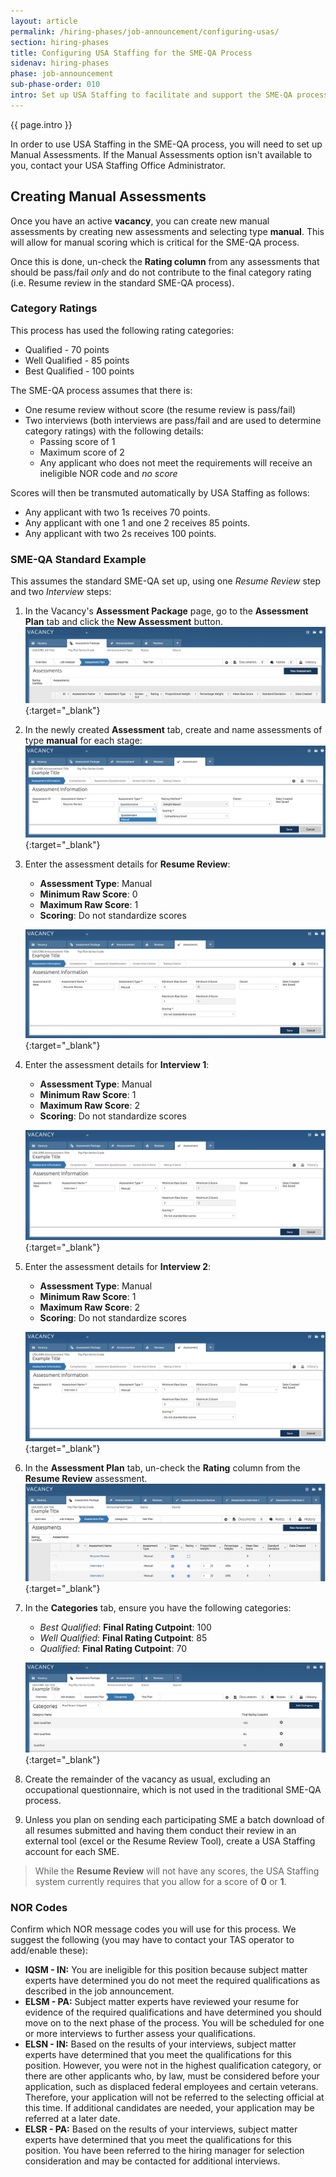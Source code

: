```yaml
---
layout: article
permalink: /hiring-phases/job-announcement/configuring-usas/
section: hiring-phases
title: Configuring USA Staffing for the SME-QA Process
sidenav: hiring-phases
phase: job-announcement
sub-phase-order: 010
intro: Set up USA Staffing to facilitate and support the SME-QA process.<p><em>If you're a Monster customer, contact us at <a href="mailto:usds@omb.eop.gov">usds@omb.eop.gov</a> and we can share more information on how to make this process work within Monster for SME resume reviews.</em>
---
```


<p class="usa-intro">
  {{ page.intro }}
</p>
In order to use USA Staffing in the SME-QA process, you will need to set up Manual Assessments. If the Manual Assessments option isn't available to you, contact your USA Staffing Office Administrator.

## Creating Manual Assessments

Once you have an active **vacancy**, you can create new manual assessments by creating new assessments and selecting type **manual**. This will allow for manual scoring which is critical for the SME-QA process.

Once this is done, un-check the **Rating column** from any assessments that should be pass/fail _only_ and do not contribute to the final category rating (i.e. Resume review in the standard SME-QA process).

### Category Ratings

This process has used the following rating categories:

* Qualified - 70 points
* Well Qualified - 85 points
* Best Qualified - 100 points

The SME-QA process assumes that there is:

* One resume review without score (the resume review is pass/fail)
* Two interviews (both interviews are pass/fail and are used to determine category ratings) with the following details:
    * Passing score of 1
    * Maximum score of 2
    * Any applicant who does not meet the requirements will receive an ineligible NOR code and _no score_

Scores will then be transmuted automatically by USA Staffing as follows:

* Any applicant with two 1s receives 70 points.
* Any applicant with one 1 and one 2 receives 85 points.
* Any applicant with two 2s receives 100 points.


### SME-QA Standard Example
This assumes the standard SME-QA set up, using one *Resume Review* step and two *Interview* steps:
1. In the Vacancy's **Assessment Package** page, go to the **Assessment Plan** tab and click the **New Assessment** button.
    [![USA Staffing create a new assessment](/assets/img/usas/assessment-package-new-assessment.png)](/assets/img/usas/assessment-package-new-assessment.png){:target="_blank"}

2. In the newly created **Assessment** tab, create and name assessments of type **manual** for each stage:
    [![USA Staffing create a manual assessmnent](/assets/img/usas/assessment-creation-manual.png)](/assets/img/usas/assessment-creation-manual.png){:target="_blank"}

3. Enter the assessment details for **Resume Review**:
    - **Assessment Type**: Manual
    - **Minimum Raw Score**: 0
    - **Maximum Raw Score**: 1
    - **Scoring**: Do not standardize scores


    [![USA Staffing create a manual assessment for Resume Review](/assets/img/usas/assessment-create-resume-review.png)](/assets/img/usas/assessment-create-resume-review.png){:target="_blank"}

4. Enter the assessment details for **Interview 1**:
    - **Assessment Type**: Manual
    - **Minimum Raw Score**: 1
    - **Maximum Raw Score**: 2
    - **Scoring**: Do not standardize scores


    [![USA Staffing create a manual assessment for interview 1](/assets/img/usas/assessment-create-interview1.png)](/assets/img/usas/assessment-create-interview1.png){:target="_blank"}


5. Enter the assessment details for **Interview 2**:
    - **Assessment Type**: Manual
    - **Minimum Raw Score**: 1
    - **Maximum Raw Score**: 2
    - **Scoring**: Do not standardize scores


    [![USA Staffing create a manual assessment for interview 2](/assets/img/usas/assessment-create-interview2.png)](/assets/img/usas/assessment-create-interview2.png){:target="_blank"}

6. In the **Assessment Plan** tab, un-check the **Rating** column from the **Resume Review** assessment.
    [![USA Staffing unchecked resume review assessment rating](/assets/img/usas/assessment-set-up-complete.png)](/assets/img/usas/assessment-set-up-complete.png){:target="_blank"}

7. In the **Categories** tab, ensure you have the following categories:
    - *Best Qualified*: **Final Rating Cutpoint**: 100
    - *Well Qualified*: **Final Rating Cutpoint**: 85
    - *Qualified*: **Final Rating Cutpoint**: 70


    [![USA Staffing Category Ratings for SME-QA](/assets/img/usas/assessment-categories.png)](/assets/img/usas/assessment-categories.png){:target="_blank"}

8. Create the remainder of the vacancy as usual, excluding an occupational questionnaire, which is not used in the traditional SME-QA process.

9. Unless you plan on sending each participating SME a batch download of all resumes submitted and having them conduct their review in an external tool (excel or the Resume Review Tool), create a USA Staffing account for each SME.

> While the **Resume Review** will not have any scores, the USA Staffing system currently requires that you allow for a score of **0** or **1**.

### NOR Codes
Confirm which NOR message codes you will use for this process. We suggest the following (you may have to contact your TAS operator to add/enable these):

* **IQSM - IN:** You are ineligible for this position because subject matter experts have determined you do not meet the required qualifications as described in the job announcement.
* **ELSM - PA:** Subject matter experts have reviewed your resume for evidence of the required qualifications and have determined you should move on to the next phase of the process. You will be scheduled for one or more interviews to further assess your qualifications.
* **ELSN - IN:** Based on the results of your interviews, subject matter experts have determined that you meet the qualifications for this position. However, you were not in the highest qualification category, or there are other applicants who, by law, must be considered before your application, such as displaced federal employees and certain veterans. Therefore, your application will not be referred to the selecting official at this time. If additional candidates are needed, your application may be referred at a later date.
* **ELSR - PA:** Based on the results of your interviews, subject matter experts have determined that you meet the qualifications for this position. You have been referred to the hiring manager for selection consideration and may be contacted for additional interviews.